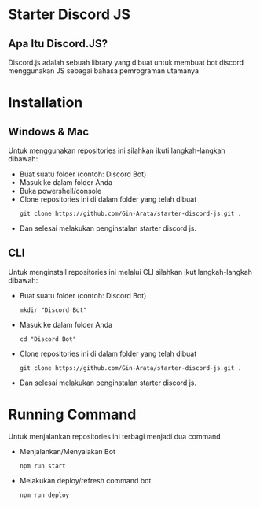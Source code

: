 # Starter Discord JS
## Apa Itu Discord.JS?
Discord.js adalah sebuah library yang dibuat untuk membuat bot discord menggunakan JS sebagai bahasa pemrograman utamanya

# Installation
## Windows & Mac
Untuk menggunakan repositories ini silahkan ikuti langkah-langkah dibawah:
- Buat suatu folder (contoh: Discord Bot)
- Masuk ke dalam folder Anda
- Buka powershell/console
- Clone repositories ini di dalam folder yang telah dibuat
  ```
  git clone https://github.com/Gin-Arata/starter-discord-js.git .
  ```
- Dan selesai melakukan penginstalan starter discord js.
## CLI
Untuk menginstall repositories ini melalui CLI silahkan ikut langkah-langkah dibawah:
- Buat suatu folder (contoh: Discord Bot)
  ```
  mkdir "Discord Bot"
  ```
- Masuk ke dalam folder Anda
  ```
  cd "Discord Bot"
  ```
- Clone repositories ini di dalam folder yang telah dibuat
  ```
  git clone https://github.com/Gin-Arata/starter-discord-js.git .
  ```
- Dan selesai melakukan penginstalan starter discord js.

# Running Command
Untuk menjalankan repositories ini terbagi menjadi dua command
- Menjalankan/Menyalakan Bot
  ```
  npm run start
  ```
- Melakukan deploy/refresh command bot
  ```
  npm run deploy
  ```
